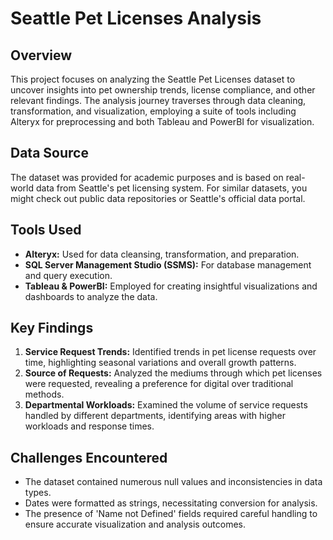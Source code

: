 # Seattle Pet Licenses Analysis

## Overview

This project focuses on analyzing the Seattle Pet Licenses dataset to uncover insights into pet ownership trends, license compliance, and other relevant findings. The analysis journey traverses through data cleaning, transformation, and visualization, employing a suite of tools including Alteryx for preprocessing and both Tableau and PowerBI for visualization.

## Data Source

The dataset was provided for academic purposes and is based on real-world data from Seattle's pet licensing system. For similar datasets, you might check out public data repositories or Seattle's official data portal.

## Tools Used

- **Alteryx:** Used for data cleansing, transformation, and preparation.
- **SQL Server Management Studio (SSMS):** For database management and query execution.
- **Tableau & PowerBI:** Employed for creating insightful visualizations and dashboards to analyze the data.

## Key Findings

1. **Service Request Trends:** Identified trends in pet license requests over time, highlighting seasonal variations and overall growth patterns.
2. **Source of Requests:** Analyzed the mediums through which pet licenses were requested, revealing a preference for digital over traditional methods.
3. **Departmental Workloads:** Examined the volume of service requests handled by different departments, identifying areas with higher workloads and response times.

## Challenges Encountered

- The dataset contained numerous null values and inconsistencies in data types.
- Dates were formatted as strings, necessitating conversion for analysis.
- The presence of 'Name not Defined' fields required careful handling to ensure accurate visualization and analysis outcomes.

